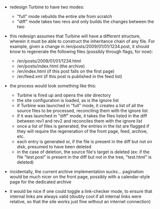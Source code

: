 * redesign Turbine to have two modes:
  
  * "full" mode rebuilds the entire site from scratch
  * "diff" mode takes two revs and only builds the changes between the two

* this redesign assumes that Turbine will have a different structure, wherein
  it must be able to construct the inheritance chain of any file. For example,
  given a change in /en/posts/2009/01/01/1234.post, it should know to
  regenerate the following files (possibly through flags, for now):
  
  * /en/posts/2009/01/01/1234.html
  * /en/posts/index.html (the archive)
  * /en/index.html (if this post falls on the first page)
  * /en/feed.xml (if this post is published in the feed list)

* the process would look something like this:

  * Turbine is fired up and opens the site directory
  * the site configuration is loaded, as is the ignore list
  * if Turbine was launched in "full" mode, it creates a list of all the source
    files to be processed, reconciling them with the ignore list
  * if it was launched in "diff" mode, it takes the files listed in the diff
    between rev1 and rev2 and reconciles them with the ignore list
  * once a list of files is generated, the entries in the list are flagged if
    they will require the regeneration of the front page, feed, archive, etc.
  * each entry is generated or, if the file is present in the diff but not on
    disk, presumed to have been deleted
  * in the case of deletion, the source file's target is deleted (ex: if the
    file "test.post" is present in the diff but not in the tree, "test.html" is
    deleted)

* incidentally, the current archive implementation sucks... pagination would be
  much nicer on the front page, possibly with a calendar-style page for the
  dedicated archive

* it would be nice if one could toggle a link-checker mode, to ensure that
  internal links are always valid (doubly cool if all internal links were
  relative, so that the site works just fine without an internet connection)
